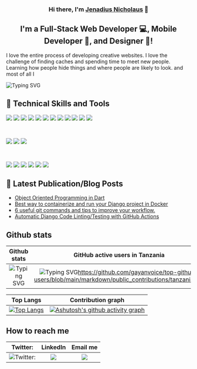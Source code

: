 <!-- 
<p align="center">
  <a href="https://www.yushi.dev/" target="_blank" rel="noreferrer"><img src="https://user-images.githubusercontent.com/75753187/123350185-74ce0900-d528-11eb-848d-d92955dbb944.png" alt="my banner"></a>
</p> -->



<h3 align="center">
Hi there, I'm <a href="https://jenadiusnicholaus.github.io/my-portfolio-site/" target="_blank" rel="noreferrer">Jenadius Nicholaus</a> 👋
</h3>
<h2 align="center">
I'm a Full-Stack Web Developer 💻, Mobile Developer 📸, and Designer 🎨!
</h2> 

I love the entire process of developing creative websites. I love the challenge of finding caches and spending time to meet new people. Learning how people hide things and where people are likely to look. and most of all I

![Typing SVG](https://readme-typing-svg.herokuapp.com/?lines=Love+Learning+New+Things;Love+Computer+Tech+As+A+Whole)


## 💼 Technical Skills and Tools
![](https://img.shields.io/badge/Code-Python-informational?style=flat&logo=python&color=dafb61)
![](https://img.shields.io/badge/Code-Django-informational?style=flat&logo=django&color=07ba05)
![](https://img.shields.io/badge/Code-Dart-informational?style=flat&logo=dart&color=61DAFB)
![](https://img.shields.io/badge/Code-Flutter-informational?style=flat&logo=flutter&color=61DAFB)
![](https://img.shields.io/badge/Code-React-informational?style=flat&logo=react&color=61DAFB)
![](https://img.shields.io/badge/Code-Redux-informational?style=flat&logo=Redux&color=764ABC)
![](https://img.shields.io/badge/Code-JavaScript-informational?style=flat&logo=JavaScript&color=F7DF1E)
![](https://img.shields.io/badge/Code-Ruby-informational?style=flat&logo=Ruby&color=CC342D)
![](https://img.shields.io/badge/Code-Ruby_on_Rails-informational?style=flat&logo=Ruby-On-Rails&color=CC0000)
![](https://img.shields.io/badge/Code-HTML5-informational?style=flat&logo=HTML5&color=E34F26)
![](https://img.shields.io/badge/Code-PostgreSQL-informational?style=flat&logo=PostgreSQL&color=336791)
![](https://img.shields.io/badge/Code-SQLite-informational?style=flat&logo=SQLite&color=003B57)

</br>

![](https://img.shields.io/badge/Style-Bootstrap-informational?style=flat&logo=Bootstrap&color=7952B3)
![](https://img.shields.io/badge/Style-CSS3-informational?style=flat&logo=CSS3&color=1572B6)
![](https://img.shields.io/badge/Style-styled--components-informational?style=flat&logo=styled-components&color=DB7093)


</br>

![](https://img.shields.io/badge/Tools-Figma-informational?style=flat&logo=Figma&color=F24E1E)
![](https://img.shields.io/badge/Tools-NPM-informational?style=flat&logo=NPM&color=CB3837)
![](https://img.shields.io/badge/Tools-Heroku-informational?style=flat&logo=Heroku&color=430098)
![](https://img.shields.io/badge/Tools-Netlify-informational?style=flat&logo=netlify&color=00C7B7)
![](https://img.shields.io/badge/Tools-Git-informational?style=flat&logo=Git&color=F05032)
![](https://img.shields.io/badge/Tools-GitHub-informational?style=flat&logo=GitHub&color=181717)


## 📝 Latest Publication/Blog Posts

- [Object Oriented Programming in Dart](https://intmain.co.tz/publication_details/object-oriented-in-dart)
- [Best way to containerize and run your Django project in Docker
](https://intmain.co.tz/publication_details/best-way-to-containerize-and-run-your-django-project-in-docker)
- [6 useful git commands and tips to improve your workflow.
](https://intmain.co.tz/publication_details/6-useful-git-commands-and-tips-to-improve-your-workflow)
- [Automatic Django Code Linting/Testing with GitHub Actions
](https://intmain.co.tz/publication_details/automatic-django-code-lintingtesting-with-github-actions)

## Github stats

| Github stats |  GitHub active users in Tanzania|
| :--: | :--: | 
|  ![Typing SVG](https://github-readme-stats.vercel.app/api?username=jenadiusnicholaus&theme=highcontrast&show_icons=true&count_private=true) | ![Typing SVG](https://github-readme-ranking.vercel.app/api/rank?username=jenadiusnicholaus&country_code=tanzania&theme=dark)https://github.com/gayanvoice/top-github-users/blob/main/markdown/public_contributions/tanzania.md |


|Top Langs|Contribution graph|
| :--: | :--: |
|[![Top Langs](https://github-readme-stats.vercel.app/api/top-langs/?username=jenadiusnicholaus&theme=dark&layout=compact)](https://github.com/anuraghazra/github-readme-stats)|[![Ashutosh's github activity graph](https://activity-graph.herokuapp.com/graph?username=jenadiusnicholaus&theme=github)](https://github.com/ashutosh00710/github-readme-activity-graph)|

<!-- ![](https://github-profile-summary-cards.vercel.app/api/cards/profile-details?username=jenadiusnicholaus&theme=vue) -->



##  How to reach me

|Twitter:| LinkedIn |Email me|
| :--: | :--: | :--:|
|![Twitter:](https://img.shields.io/twitter/follow/jenadius_kaim?style=social&theme=dark) |  <a href="https://www.linkedin.com/in/jenadius-nicholaus-73126819b/" target="_blank"><img src="https://img.shields.io/badge/-LinkedIn-%230077B5?style=for-the-badge&logo=linkedin&logoColor=white" target="_blank"></a> | <a href = "mailto: jnichoraus3@gmail.com"><img src="https://img.shields.io/badge/-Gmail-%23333?style=for-the-badge&logo=gmail&logoColor=red" target="_blank"></a>|

<!-- [![Visitors](https://visitor-badge.glitch.me/badge?page_id=jenadiusnicholaus)](https://www.yushi.dev/) -->

<!-- 

### 🤝 Connect with me:


<a href="https://instagram.com/yushi.95"><img align="left" src="https://raw.githubusercontent.com/yushi1007/yushi1007/main/images/instagram.svg" alt="Yu Shi | Instagram" width="21px"/></a>
<a href="https://yushi95.medium.com/"><img align="left" src="https://raw.githubusercontent.com/yushi1007/yushi1007/main/images/medium.svg" alt="Yu Shi | Medium" width="21px"/></a>
</br>
- 💬 If you have any question/feedback, please do not hesitate to reach out to me!

## 🔭 I'm currently working on

- My old projects
- Restaurant Recommendation App (React-Native)
- Mobile + Desktop Spotify Clone (Working on it soon...)
- My next blog
- My CSS skill

## 🌱 I'm currently learning

- 📱 React Native
- Firebase
- React Context API
- Styled Components  

## 💼 Technical Skills

![](https://img.shields.io/badge/Code-React-informational?style=flat&logo=react&color=61DAFB)
![](https://img.shields.io/badge/Code-Redux-informational?style=flat&logo=Redux&color=764ABC)
![](https://img.shields.io/badge/Code-JavaScript-informational?style=flat&logo=JavaScript&color=F7DF1E)
![](https://img.shields.io/badge/Code-Ruby-informational?style=flat&logo=Ruby&color=CC342D)
![](https://img.shields.io/badge/Code-Ruby_on_Rails-informational?style=flat&logo=Ruby-On-Rails&color=CC0000)
![](https://img.shields.io/badge/Code-HTML5-informational?style=flat&logo=HTML5&color=E34F26)
![](https://img.shields.io/badge/Code-PostgreSQL-informational?style=flat&logo=PostgreSQL&color=336791)
![](https://img.shields.io/badge/Code-SQLite-informational?style=flat&logo=SQLite&color=003B57)

</br>

![](https://img.shields.io/badge/Style-Bootstrap-informational?style=flat&logo=Bootstrap&color=7952B3)
![](https://img.shields.io/badge/Style-CSS3-informational?style=flat&logo=CSS3&color=1572B6)
![](https://img.shields.io/badge/Style-styled--components-informational?style=flat&logo=styled-components&color=DB7093)


</br>

![](https://img.shields.io/badge/Tools-Figma-informational?style=flat&logo=Figma&color=F24E1E)
![](https://img.shields.io/badge/Tools-NPM-informational?style=flat&logo=NPM&color=CB3837)
![](https://img.shields.io/badge/Tools-Heroku-informational?style=flat&logo=Heroku&color=430098)
![](https://img.shields.io/badge/Tools-Netlify-informational?style=flat&logo=netlify&color=00C7B7)
![](https://img.shields.io/badge/Tools-Git-informational?style=flat&logo=Git&color=F05032)
![](https://img.shields.io/badge/Tools-GitHub-informational?style=flat&logo=GitHub&color=181717)

## 📝 Latest Blog Posts

- [Deploy Rails API Backend to Heroku and React Frontend to Netlify](https://yushi95.medium.com/deploy-rails-api-backend-to-heroku-and-react-frontend-to-netlify-b515239d5022)
- [Animation Login Popup Form by Using React State Hook and CSS](https://medium.com/geekculture/animation-login-popup-form-by-using-react-state-hook-and-css-7ecf803f1fa9)
- [Checklist ✅ for Rails Application](https://yushi95.medium.com/checklist-for-rails-application-30868cb4f48b)
- [Self and Operator in Ruby](https://blog.usejournal.com/self-in-ruby-5e8a91fa4602)

## 📈 GitHub Stats 

[![Anurag's github stats](https://github-readme-stats.vercel.app/api?username=yushi1007)](https://github.com/yushi1007)

[![Top Langs](https://github-readme-stats.vercel.app/api/top-langs/?username=yushi1007&layout=compact)](https://github.com/yushi1007)
 -->


